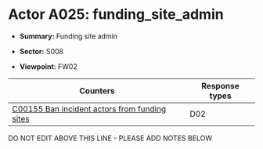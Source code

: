 # Actor A025: funding_site_admin

* **Summary:** Funding site admin

* **Sector:** S008

* **Viewpoint:** FW02


| Counters | Response types |
| -------- | -------------- |
| [C00155 Ban incident actors from funding sites](../counters/C00155.md) | D02 |


DO NOT EDIT ABOVE THIS LINE - PLEASE ADD NOTES BELOW
